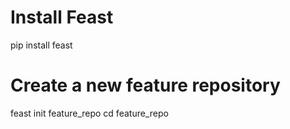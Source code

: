 # Install Feast
pip install feast

# Create a new feature repository
feast init feature_repo
cd feature_repo